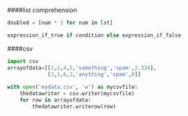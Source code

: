 ####list comprehension
```python
doubled = [num * 2 for num in lst]
```
```python
expression_if_true if condition else expression_if_false
```
####csv
```python
import csv
arrayofdata=[[1,2,4,5,'something','spam',2.334],
             [3,1,6,3,'anything','spam',0]]
             
with open('mydata.csv', 'w') as mycsvfile:
    thedatawriter = csv.writer(mycsvfile)
    for row in arrayofdata:
        thedatawriter.writerow(row)
```
